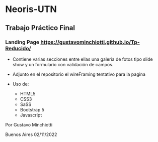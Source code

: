 # Neoris-UTN

## Trabajo Práctico Final

### Landing Page  https://gustavominchiotti.github.io/Tp-Reducido/

* Contiene varias secciones entre ellas una galería de fotos tipo slide show y un formulario con validación de campos.
* Adjunto en el repositorio el wireFraming tentativo para la pagina

* Uso de:
  * HTML5
  * CSS3
  * SaSS
  * Bootstrap 5
  * Javascript

Por Gustavo Minchiotti

Buenos Aires 02/11/2022
